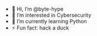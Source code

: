 - 👋 Hi, I’m @byte-hype
- 👀 I’m interested in Cybersecurity
- 🌱 I’m currently learning Python
- ⚡ Fun fact: hack a duck

<!---
byte-hype/byte-hype is a ✨ special ✨ repository because its `README.md` (this file) appears on your GitHub profile.
You can click the Preview link to take a look at your changes.
--->
